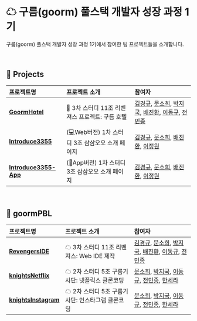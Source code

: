 # ☁ 구름(goorm) 풀스택 개발자 성장 과정 1기
구름(goorm) 풀스택 개발자 성장 과정 1기에서 참여한 팀 프로젝트들을 소개합니다.

<br />

## 📁 Projects

| 프로젝트명 | 프로젝트 소개 | 참여자 |
| :- | :- | :- |
| [**GoormHotel**](https://github.com/goorm-fullstack/GoormHotel) | 🏰 3차 스터디 11조 리벤져스 프로젝트: 구름 호텔 | [김경규](https://github.com/WhiteKIM), [문소희](https://github.com/soheetech), [박지국](https://github.com/parkjikuk), [배진환](https://github.com/JinhwanB), [이동규](https://github.com/LEE-Donggyu), [전민종](https://github.com/yss1902) |
| [**Introduce3355**](https://github.com/goorm-fullstack/Introduce3355) | (💻Web버전) 1차 스터디 3조 삼삼오오 소개 페이지 | [김경규](https://github.com/WhiteKIM), [문소희](https://github.com/soheetech), [배진환](https://github.com/JinhwanB), [이정원](https://github.com/location132) |
| [**Introduce3355-App**](https://github.com/goorm-fullstack/Introduce3355-App) | (📱App버전) 1차 스터디 3조 삼삼오오 소개 페이지 | [김경규](https://github.com/WhiteKIM), [문소희](https://github.com/soheetech), [배진환](https://github.com/JinhwanB), [이정원](https://github.com/location132) |

<br />

## 📁 goormPBL

| 프로젝트명 | 프로젝트 소개 | 참여자 |
| :- | :- | :- |
| [**RevengersIDE**](https://github.com/goorm-fullstack/RevengersIDE) | ☁ 3차 스터디 11조 리벤져스: Web IDE 제작 | [김경규](https://github.com/WhiteKIM), [문소희](https://github.com/soheetech), [박지국](https://github.com/parkjikuk), [배진환](https://github.com/JinhwanB), [이동규](https://github.com/LEE-Donggyu), [전민종](https://github.com/yss1902) |
| [**knightsNetflix**](https://github.com/goorm-fullstack/knightsNetflix) | ☁ 2차 스터디 5조 구름기사단: 넷플릭스 클론코딩 | [문소희](https://github.com/soheetech), [박지국](https://github.com/parkjikuk), [이동규](https://github.com/LEE-Donggyu), [전민종](https://github.com/yss1902), [한세라](https://github.com/hansera) |
| [**knightsInstagram**](https://github.com/goorm-fullstack/knightsInstagram) | ☁ 2차 스터디 5조 구름기사단: 인스타그램 클론코딩 | [문소희](https://github.com/soheetech), [박지국](https://github.com/parkjikuk), [이동규](https://github.com/LEE-Donggyu), [전민종](https://github.com/yss1902), [한세라](https://github.com/hansera) |

